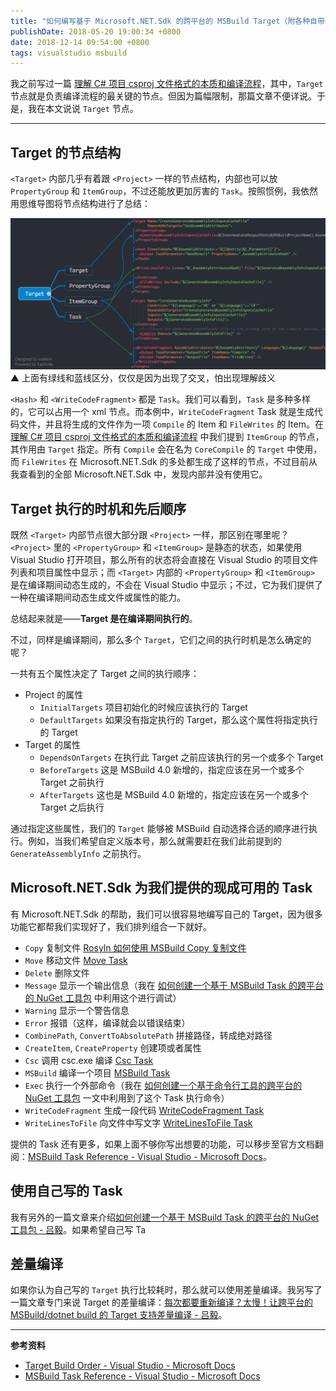 ```yaml
---
title: "如何编写基于 Microsoft.NET.Sdk 的跨平台的 MSBuild Target（附各种自带的 Task）"
publishDate: 2018-05-20 19:00:34 +0800
date: 2018-12-14 09:54:00 +0800
tags: visualstudio msbuild
---
```


我之前写过一篇 [理解 C# 项目 csproj 文件格式的本质和编译流程](/post/understand-the-csproj)，其中，`Target` 节点就是负责编译流程的最关键的节点。但因为篇幅限制，那篇文章不便详说。于是，我在本文说说 `Target` 节点。

---

<div id="toc"></div>

## Target 的节点结构

`<Target>` 内部几乎有着跟 `<Project>` 一样的节点结构，内部也可以放 `PropertyGroup` 和 `ItemGroup`，不过还能放更加厉害的 `Task`。按照惯例，我依然用思维导图将节点结构进行了总结：

![Target 的节点结构](/static/posts/2018-05-20-16-34-13.png)  
▲ 上面有绿线和蓝线区分，仅仅是因为出现了交叉，怕出现理解歧义

`<Hash>` 和 `<WriteCodeFragment>` 都是 `Task`。我们可以看到，`Task` 是多种多样的，它可以占用一个 xml 节点。而本例中，`WriteCodeFragment` Task 就是生成代码文件，并且将生成的文件作为一项 `Compile` 的 Item 和 `FileWrites` 的 Item。在 [理解 C# 项目 csproj 文件格式的本质和编译流程](/post/understand-the-csproj) 中我们提到 `ItemGroup` 的节点，其作用由 `Target` 指定。所有 `Compile` 会在名为 `CoreCompile` 的 `Target` 中使用，而 `FileWrites` 在 Microsoft.NET.Sdk 的多处都生成了这样的节点，不过目前从我查看到的全部 Microsoft.NET.Sdk 中，发现内部并没有使用它。

## Target 执行的时机和先后顺序

既然 `<Target>` 内部节点很大部分跟 `<Project>` 一样，那区别在哪里呢？`<Project>` 里的 `<PropertyGroup>` 和 `<ItemGroup>` 是静态的状态，如果使用 Visual Studio 打开项目，那么所有的状态将会直接在 Visual Studio 的项目文件列表和项目属性中显示；而 `<Target>` 内部的 `<PropertyGroup>` 和 `<ItemGroup>` 是在编译期间动态生成的，不会在 Visual Studio 中显示；不过，它为我们提供了一种在编译期间动态生成文件或属性的能力。

总结起来就是——**Target 是在编译期间执行的**。

不过，同样是编译期间，那么多个 `Target`，它们之间的执行时机是怎么确定的呢？

一共有五个属性决定了 Target 之间的执行顺序：

* Project 的属性
    - `InitialTargets` 项目初始化的时候应该执行的 Target
    - `DefaultTargets` 如果没有指定执行的 Target，那么这个属性将指定执行的 Target
* Target 的属性
    - `DependsOnTargets` 在执行此 Target 之前应该执行的另一个或多个 Target
    - `BeforeTargets` 这是 MSBuild 4.0 新增的，指定应该在另一个或多个 Target 之前执行
    - `AfterTargets` 这也是 MSBuild 4.0 新增的，指定应该在另一个或多个 Target 之后执行

通过指定这些属性，我们的 `Target` 能够被 MSBuild 自动选择合适的顺序进行执行。例如，当我们希望自定义版本号，那么就需要赶在我们此前提到的 `GenerateAssemblyInfo` 之前执行。

## Microsoft.NET.Sdk 为我们提供的现成可用的 Task

有 Microsoft.NET.Sdk 的帮助，我们可以很容易地编写自己的 Target，因为很多功能它都帮我们实现好了，我们排列组合一下就好。

- `Copy` 复制文件 [Rosyln 如何使用 MSBuild Copy 复制文件](https://lindexi.oschina.io/lindexi/post/Rosyln-%E5%A6%82%E4%BD%95%E4%BD%BF%E7%94%A8-MSBuild-Copy-%E5%A4%8D%E5%88%B6%E6%96%87%E4%BB%B6.html)
- `Move` 移动文件 [Move Task](https://docs.microsoft.com/en-us/visualstudio/msbuild/move-task?wt.mc_id=MVP)
- `Delete` 删除文件
- `Message` 显示一个输出信息（我在 [如何创建一个基于 MSBuild Task 的跨平台的 NuGet 工具包](/post/create-a-cross-platform-msbuild-task-based-nuget-tool) 中利用这个进行调试）
- `Warning` 显示一个警告信息
- `Error` 报错（这样，编译就会以错误结束）
- `CombinePath`, `ConvertToAbsolutePath` 拼接路径，转成绝对路径
- `CreateItem`, `CreateProperty` 创建项或者属性
- `Csc` 调用 csc.exe 编译 [Csc Task](https://docs.microsoft.com/en-us/visualstudio/msbuild/csc-task?wt.mc_id=MVP)
- `MSBuild` 编译一个项目 [MSBuild Task](https://docs.microsoft.com/en-us/visualstudio/msbuild/msbuild-task?wt.mc_id=MVP)
- `Exec` 执行一个外部命令（我在 [如何创建一个基于命令行工具的跨平台的 NuGet 工具包](/post/create-a-cross-platform-command-based-nuget-tool) 一文中利用到了这个 Task 执行命令）
- `WriteCodeFragment` 生成一段代码 [WriteCodeFragment Task](https://docs.microsoft.com/en-us/visualstudio/msbuild/writecodefragment-task?wt.mc_id=MVP)
- `WriteLinesToFile` 向文件中写文字 [WriteLinesToFile Task](https://docs.microsoft.com/en-us/visualstudio/msbuild/writelinestofile-task?wt.mc_id=MVP)

提供的 Task 还有更多，如果上面不够你写出想要的功能，可以移步至官方文档翻阅：[MSBuild Task Reference - Visual Studio - Microsoft Docs](https://docs.microsoft.com/en-us/visualstudio/msbuild/msbuild-task-reference?wt.mc_id=MVP)。

## 使用自己写的 Task

我有另外的一篇文章来介绍[如何创建一个基于 MSBuild Task 的跨平台的 NuGet 工具包 - 吕毅](/post/create-a-cross-platform-msbuild-task-based-nuget-tool)。如果希望自己写 Ta

## 差量编译

如果你认为自己写的 `Target` 执行比较耗时，那么就可以使用差量编译。我另写了一篇文章专门来说 Target 的差量编译：[每次都要重新编译？太慢！让跨平台的 MSBuild/dotnet build 的 Target 支持差量编译 - 吕毅](/post/msbuild-incremental-build)。

---

**参考资料**

- [Target Build Order - Visual Studio - Microsoft Docs](https://docs.microsoft.com/en-us/visualstudio/msbuild/target-build-order?wt.mc_id=MVP)
- [MSBuild Task Reference - Visual Studio - Microsoft Docs](https://docs.microsoft.com/en-us/visualstudio/msbuild/msbuild-task-reference?wt.mc_id=MVP)
